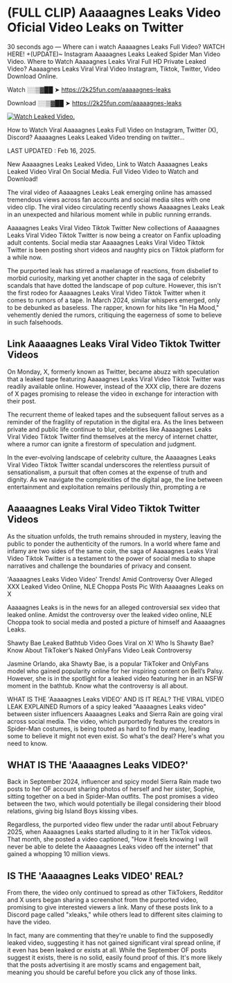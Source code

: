 # (FULL CLIP) Aaaaagnes Leaks Video Oficial Video Leaks on Twitter

30 seconds ago — Where can i watch Aaaaagnes Leaks Full Video? WATCH HERE! +(UPDATE)~ Instagram Aaaaagnes Leaks Leaked Spider Man Video Video. Where to Watch Aaaaagnes Leaks Viral Full HD Private Leaked Video? Aaaaagnes Leaks Viral Viral Video Instagram, Tiktok, Twitter, Video Download Online.

Watch ░░▒▓██ ➤ https://2k25fun.com/aaaaagnes-leaks

Download ░░▒▓██ ➤ https://2k25fun.com/aaaaagnes-leaks

[![Watch Leaked Video.](https://miro.medium.com/v2/resize:fit:828/format:webp/1*cilzJN44JGOrTw9NJCrNHA.gif "Watch Leaked Video")](https://2k25fun.com/aaaaagnes-leaks)

How to Watch Viral Aaaaagnes Leaks Full Video on Instagram, Twitter (X), Discord? Aaaaagnes Leaks Leaked Video trending on twitter...

LAST UPDATED : Feb 16, 2025.

New Aaaaagnes Leaks Leaked Video, Link to Watch Aaaaagnes Leaks Leaked Video Viral On Social Media. Full Video Video to Watch and Download!

The viral video of Aaaaagnes Leaks Leak emerging online has amassed tremendous views across fan accounts and social media sites with one video clip. The viral video circulating recently shows Aaaaagnes Leaks Leak in an unexpected and hilarious moment while in public running errands.

Aaaaagnes Leaks Viral Video Tiktok Twitter New collections of Aaaaagnes Leaks Viral Video Tiktok Twitter is now being a creator on Fanfix uploading adult contents. Social media star Aaaaagnes Leaks Viral Video Tiktok Twitter is been posting short videos and naughty pics on Tiktok platform for a while now.

The purported leak has stirred a maelanage of reactions, from disbelief to morbid curiosity, marking yet another chapter in the saga of celebrity scandals that have dotted the landscape of pop culture. However, this isn't the first rodeo for Aaaaagnes Leaks Viral Video Tiktok Twitter when it comes to rumors of a tape. In March 2024, similar whispers emerged, only to be debunked as baseless. The rapper, known for hits like "In Ha Mood," vehemently denied the rumors, critiquing the eagerness of some to believe in such falsehoods.

## Link Aaaaagnes Leaks Viral Video Tiktok Twitter Videos

On Monday, X, formerly known as Twitter, became abuzz with speculation that a leaked tape featuring Aaaaagnes Leaks Viral Video Tiktok Twitter was readily available online. However, instead of the XXX clip, there are dozens of X pages promising to release the video in exchange for interaction with their post.

The recurrent theme of leaked tapes and the subsequent fallout serves as a reminder of the fragility of reputation in the digital era. As the lines between private and public life continue to blur, celebrities like Aaaaagnes Leaks Viral Video Tiktok Twitter find themselves at the mercy of internet chatter, where a rumor can ignite a firestorm of speculation and judgment.

In the ever-evolving landscape of celebrity culture, the Aaaaagnes Leaks Viral Video Tiktok Twitter scandal underscores the relentless pursuit of sensationalism, a pursuit that often comes at the expense of truth and dignity. As we navigate the complexities of the digital age, the line between entertainment and exploitation remains perilously thin, prompting a re

##  Aaaaagnes Leaks Viral Video Tiktok Twitter Videos

As the situation unfolds, the truth remains shrouded in mystery, leaving the public to ponder the authenticity of the rumors. In a world where fame and infamy are two sides of the same coin, the saga of Aaaaagnes Leaks Viral Video Tiktok Twitter is a testament to the power of social media to shape narratives and challenge the boundaries of privacy and consent.

'Aaaaagnes Leaks Video Video' Trends! Amid Controversy Over Alleged XXX Leaked Video Online, NLE Choppa Posts Pic With Aaaaagnes Leaks on X

Aaaaagnes Leaks is in the news for an alleged controversial sex video that leaked online. Amidst the controversy over the leaked video online, NLE Choppa took to social media and posted a picture of himself and Aaaaagnes Leaks.

Shawty Bae Leaked Bathtub Video Goes Viral on X! Who Is Shawty Bae? Know About TikToker’s Naked OnlyFans Video Leak Controversy

Jasmine Orlando, aka Shawty Bae, is a popular TikToker and OnlyFans model who gained popularity online for her inspiring content on Bell’s Palsy. However, she is in the spotlight for a leaked video featuring her in an NSFW moment in the bathtub. Know what the controversy is all about.

WHAT IS THE 'Aaaaagnes Leaks VIDEO' AND IS IT REAL? THE VIRAL VIDEO LEAK EXPLAINED Rumors of a spicy leaked "Aaaaagnes Leaks video" between sister influencers Aaaaagnes Leaks and Sierra Rain are going viral across social media. The video, which purportedly features the creators in Spider-Man costumes, is being touted as hard to find by many, leading some to believe it might not even exist. So what's the deal? Here's what you need to know.

## WHAT IS THE 'Aaaaagnes Leaks VIDEO?'

Back in September 2024, influencer and spicy model Sierra Rain made two posts to her OF account sharing photos of herself and her sister, Sophie, sitting together on a bed in Spider-Man outfits. The post promises a video between the two, which would potentially be illegal considering their blood relations, giving big Island Boys kissing vibes.

Regardless, the purported video flew under the radar until about February 2025, when Aaaaagnes Leaks started alluding to it in her TikTok videos. That month, she posted a video captioned, "How it feels knowing I will never be able to delete the Aaaaagnes Leaks video off the internet" that gained a whopping 10 million views.

## IS THE 'Aaaaagnes Leaks VIDEO' REAL?

From there, the video only continued to spread as other TikTokers, Redditor and X users began sharing a screenshot from the purported video, promising to give interested viewers a link. Many of these posts link to a Discord page called "xleaks," while others lead to different sites claiming to have the video.

In fact, many are commenting that they're unable to find the supposedly leaked video, suggesting it has not gained significant viral spread online, if it even has been leaked or exists at all. While the September OF posts suggest it exists, there is no solid, easily found proof of this. It's more likely that the posts advertising it are mostly scams and engagement bait, meaning you should be careful before you click any of those links.
